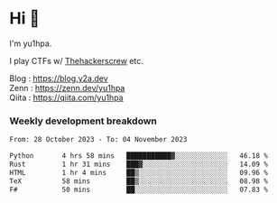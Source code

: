 # Hi 👋

I'm yu1hpa.

I play CTFs w/ [Thehackerscrew](https://www.thehackerscrew.team/) etc.

Blog : https://blog.y2a.dev  
Zenn : https://zenn.dev/yu1hpa  
Qiita : https://qiita.com/yu1hpa  

### Weekly development breakdown

<!--START_SECTION:waka-->

```txt
From: 28 October 2023 - To: 04 November 2023

Python       4 hrs 58 mins   ███████████▓░░░░░░░░░░░░░   46.18 %
Rust         1 hr 31 mins    ███▓░░░░░░░░░░░░░░░░░░░░░   14.09 %
HTML         1 hr 4 mins     ██▒░░░░░░░░░░░░░░░░░░░░░░   09.96 %
TeX          58 mins         ██▒░░░░░░░░░░░░░░░░░░░░░░   08.98 %
F#           50 mins         ██░░░░░░░░░░░░░░░░░░░░░░░   07.83 %
```

<!--END_SECTION:waka-->

